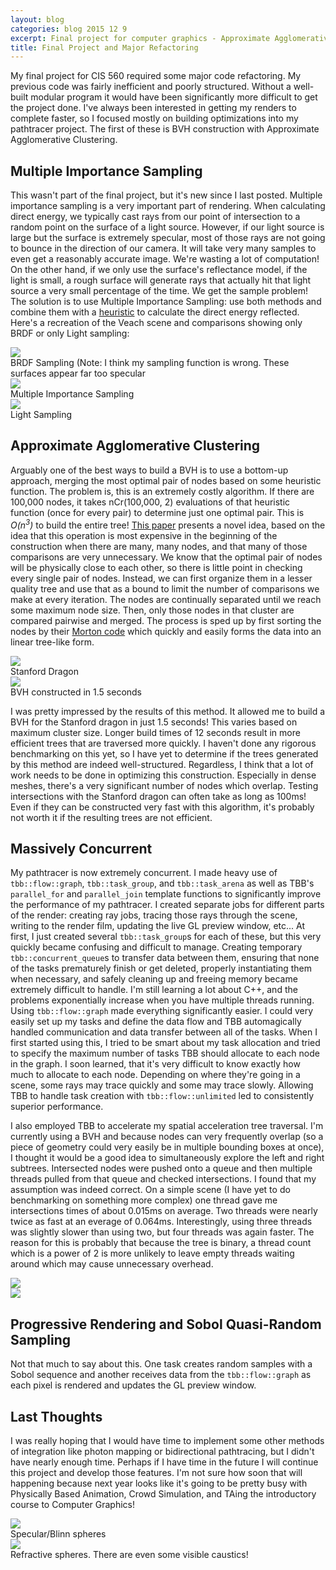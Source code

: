 ```yaml
---
layout: blog
categories: blog 2015 12 9
excerpt: Final project for computer graphics - Approximate Agglomerative Clustering BVH, thread scheduling and concurrency, progressive rendering, sobol quasi-random sampling, multiple importance sampling
title: Final Project and Major Refactoring
---
```


<p>My final project for CIS 560 required some major code refactoring. My previous code was fairly inefficient and poorly structured. Without a well-built modular program it would have been significantly more difficult to get the project done. I've always been interested in getting my renders to complete faster, so I focused mostly on building optimizations into my pathtracer project. The first of these is BVH construction with Approximate Agglomerative Clustering.</p>

<h2>Multiple Importance Sampling</h2>
<p>This wasn't part of the final project, but it's new since I last posted. Multiple importance sampling is a very important part of rendering. When calculating direct energy, we typically cast rays from our point of intersection to a random point on the surface of a light source. However, if our light source is large but the surface is extremely specular, most of those rays are not going to bounce in the direction of our camera. It will take very many samples to even get a reasonably accurate image. We're wasting a lot of computation! On the other hand, if we only use the surface's reflectance model, if the light is small, a rough surface will generate rays that actually hit that light source a very small percentage of the time. We get the sample problem! The solution is to use Multiple Importance Sampling: use both methods and combine them with a <a href="https://graphics.stanford.edu/papers/combine/">heuristic</a> to calculate the direct energy reflected. Here's a recreation of the Veach scene and comparisons showing only BRDF or only Light sampling:</p>

<div class="row">
  <div class="col-sm-4 col-xs-12">
    <img src="/img/560/renders/brdf_only.bmp"/>
    <div class="caption">BRDF Sampling (Note: I think my sampling function is wrong. These surfaces appear far too specular</div>
  </div>
  <div class="col-sm-4 col-xs-12">
    <img src="/img/560/renders/veach_64spp_5min.bmp"/>
    <div class="caption">Multiple Importance Sampling</div>
  </div>
  <div class="col-sm-4 col-xs-12">
    <img src="/img/560/renders/light_only.bmp"/>
    <div class="caption">Light Sampling</div>
  </div>
</div>

<h2>Approximate Agglomerative Clustering</h2>
<p>Arguably one of the best ways to build a BVH is to use a bottom-up approach, merging the most optimal pair of nodes based on some heuristic function. The problem is, this is an extremely costly algorithm. If there are 100,000 nodes, it takes nCr(100,000, 2) evaluations of that heuristic function (once for every pair) to determine just one optimal pair. This is <i>O(n<sup>3</sup>)</i> to build the entire tree! <a href="http://www.cs.cmu.edu/~ygu1/paper/HPG13/HPG13.pdf">This paper</a> presents a novel idea, based on the idea that this operation is most expensive in the beginning of the construction when there are many, many nodes, and that many of those comparisons are very unnecessary. We know that the optimal pair of nodes will be physically close to each other, so there is little point in checking every single pair of nodes. Instead, we can first organize them in a lesser quality tree and use that as a bound to limit the number of comparisons we make at every iteration. The nodes are continually separated until we reach some maximum node size. Then, only those nodes in that cluster are compared pairwise and merged. The process is sped up by first sorting the nodes by their <a href="https://en.wikipedia.org/wiki/Z-order_curve">Morton code</a> which quickly and easily forms the data into an linear tree-like form.</p>

<div class="row">
  <div class="col-sm-6 col-xs-12">
    <a href="/img/560/bvh/dragon.png"><img src="/img/560/bvh/dragon.png"/></a>
    <div class="caption">Stanford Dragon</div>
  </div>
  <div class="col-sm-6 col-xs-12">
    <a href="/img/560/bvh/bvh.png"><img src="/img/560/bvh/bvh.png"/></a>
    <div class="caption">BVH constructed in 1.5 seconds</div>
  </div>
</div>

<p>I was pretty impressed by the results of this method. It allowed me to build a BVH for the Stanford dragon in just 1.5 seconds! This varies based on maximum cluster size. Longer build times of 12 seconds result in more efficient trees that are traversed more quickly. I haven't done any rigorous benchmarking on this yet, so I have yet to determine if the trees generated by this method are indeed well-structured. Regardless, I think that a lot of work needs to be done in optimizing this construction. Especially in dense meshes, there's a very significant number of nodes which overlap. Testing intersections with the Stanford dragon can often take as long as 100ms! Even if they can be constructed very fast with this algorithm, it's probably not worth it if the resulting trees are not efficient.</p>


<h2>Massively Concurrent</h2>
<p>My pathtracer is now extremely concurrent. I made heavy use of <code>tbb::flow::graph</code>, <code>tbb::task_group</code>, and <code>tbb::task_arena</code> as well as TBB's <code>parallel_for</code> and <code>parallel_join</code> template functions to significantly improve the performance of my pathtracer. I created separate jobs for different parts of the render: creating ray jobs, tracing those rays through the scene, writing to the render film, updating the live GL preview window, etc... At first, I just created several <code>tbb::task_group</code>s for each of these, but this very quickly became confusing and difficult to manage. Creating temporary <code>tbb::concurrent_queue</code>s to transfer data between them, ensuring that none of the tasks prematurely finish or get deleted, properly instantiating them when necessary, and safely cleaning up and freeing memory became extremely difficult to handle. I'm still learning a lot about C++, and the problems exponentially increase when you have multiple threads running. Using <code>tbb::flow::graph</code> made everything significantly easier. I could very easily set up my tasks and define the data flow and TBB automagically handled communication and data transfer between all of the tasks. When I first started using this, I tried to be smart about my task allocation and tried to specify the maximum number of tasks TBB should allocate to each node in the graph. I soon learned, that it's very difficult to know exactly how much to allocate to each node. Depending on where they're going in a scene, some rays may trace quickly and some may trace slowly. Allowing TBB to handle task creation with <code>tbb::flow::unlimited</code> led to consistently superior performance.</p>

<p>I also employed TBB to accelerate my spatial acceleration tree traversal. I'm currently using a BVH and because nodes can very frequently overlap (so a piece of geometry could very easily be in multiple bounding boxes at once), I thought it would be a good idea to simultaneously explore the left and right subtrees. Intersected nodes were pushed onto a queue and then multiple threads pulled from that queue and checked intersections. I found that my assumption was indeed correct. On a simple scene (I have yet to do benchmarking on something more complex) one thread gave me intersections times of about 0.015ms on average. Two threads were nearly twice as fast at an everage of 0.064ms. Interestingly, using three threads was slightly slower than using two, but four threads was again faster. The reason for this is probably that because the tree is binary, a thread count which is a power of 2 is more unlikely to leave empty threads waiting around which may cause unnecessary overhead.</p>

<div class="row">
  <div class="col-sm-6 col-xs-12">
    <img src="/img/560/renders/bunny_mirror_64spp_5min.bmp"/>
    <div class="caption"></div>
  </div>
  <div class="col-sm-6 col-xs-12">
    <img src="/img/560/renders/dragon_blinn_64spp_12min_BVHbuild_23sec.bmp"/>
    <div class="caption"></div>
  </div>
</div>

<h2>Progressive Rendering and Sobol Quasi-Random Sampling</h2>
<p>Not that much to say about this. One task creates random samples with a Sobol sequence and another receives data from the <code>tbb::flow::graph</code> as each pixel is rendered and updates the GL preview window.</p>

<h2>Last Thoughts</h2>
<p>I was really hoping that I would have time to implement some other methods of integration like photon mapping or bidirectional pathtracing, but I didn't have nearly enough time. Perhaps if I have time in the future I will continue this project and develop those features. I'm not sure how soon that will happening because next year looks like it's going to be pretty busy with Physically Based Animation, Crowd Simulation, and TAing the introductory course to Computer Graphics!</p>

<div class="row">
  <div class="col-sm-6 col-xs-12">
    <img src="/img/560/renders/reflective_blinn_spheres_64spp_3min.bmp"/>
    <div class="caption">Specular/Blinn spheres</div>
  </div>
  <div class="col-sm-6 col-xs-12">
    <img src="/img/560/renders/refractive_spheres_64spp_3min.bmp"/>
    <div class="caption">Refractive spheres. There are even some visible caustics!</div>
  </div>
</div>